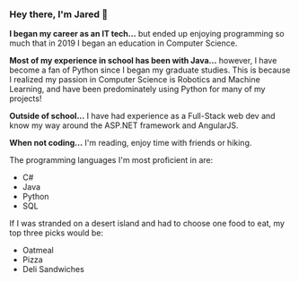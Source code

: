 ### Hey there, I'm Jared 👋 

**I began my career as an IT tech...** but ended up enjoying programming so much that in 2019 I began an education in Computer Science.

**Most of my experience in school has been with Java...** however, I have become a fan of Python since I began my graduate studies. This is because I realized my passion in Computer Science is Robotics and Machine Learning, and have been predominately using Python for many of my projects! 

**Outside of school...** I have had experience as a Full-Stack web dev and know my way around the ASP.NET framework and AngularJS.

**When not coding...** I'm reading, enjoy time with friends or hiking.

The programming languages I'm most proficient in are: 
  - C#
  - Java
  - Python
  - SQL

If I was stranded on a desert island and had to choose one food to eat, my top three picks would be:
- Oatmeal
- Pizza
- Deli Sandwiches

